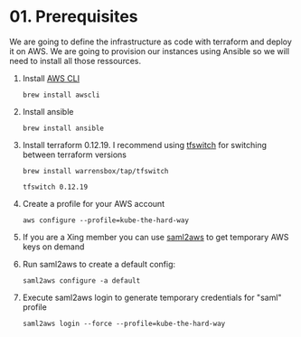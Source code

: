 # 01. Prerequisites 

We are going to define the infrastructure as code with terraform and deploy it on AWS. We are going to provision our instances using Ansible so we will need to install all those ressources.

1. Install [AWS CLI](https://docs.aws.amazon.com/es_es/cli/latest/userguide/install-macos.html)

    ``brew install awscli``

2. Install ansible

    ``brew install ansible``

3. Install terraform 0.12.19. I recommend using [tfswitch](https://warrensbox.github.io/terraform-switcher/) for switching between terraform versions 
 
   ``brew install warrensbox/tap/tfswitch``

   ``tfswitch 0.12.19``

4. Create a profile for your AWS account

    ``aws configure --profile=kube-the-hard-way``

5. If you are a Xing member you can use [saml2aws](https://github.com/Versent/saml2aws) to get temporary AWS keys on demand 

5. Run saml2aws to create a default config:

    ``saml2aws configure -a default``

5. Execute saml2aws login to generate temporary credentials for "saml" profile

    ``saml2aws login --force --profile=kube-the-hard-way``